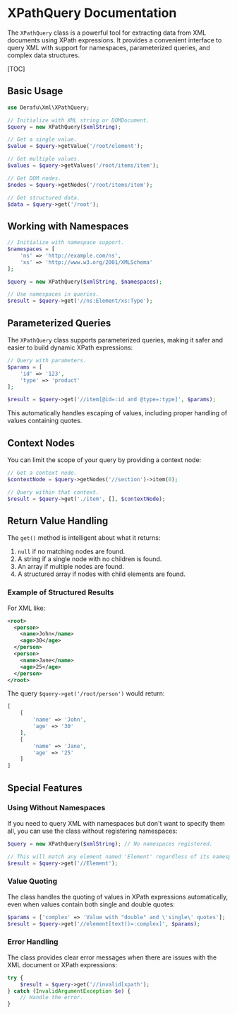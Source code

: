 # XPathQuery Documentation

The `XPathQuery` class is a powerful tool for extracting data from XML documents using XPath expressions. It provides a convenient interface to query XML with support for namespaces, parameterized queries, and complex data structures.

[TOC]

## Basic Usage

```php
use Derafu\Xml\XPathQuery;

// Initialize with XML string or DOMDocument.
$query = new XPathQuery($xmlString);

// Get a single value.
$value = $query->getValue('/root/element');

// Get multiple values.
$values = $query->getValues('/root/items/item');

// Get DOM nodes.
$nodes = $query->getNodes('/root/items/item');

// Get structured data.
$data = $query->get('/root');
```

## Working with Namespaces

```php
// Initialize with namespace support.
$namespaces = [
    'ns' => 'http://example.com/ns',
    'xs' => 'http://www.w3.org/2001/XMLSchema'
];

$query = new XPathQuery($xmlString, $namespaces);

// Use namespaces in queries.
$result = $query->get('//ns:Element/xs:Type');
```

## Parameterized Queries

The `XPathQuery` class supports parameterized queries, making it safer and easier to build dynamic XPath expressions:

```php
// Query with parameters.
$params = [
    'id' => '123',
    'type' => 'product'
];

$result = $query->get('//item[@id=:id and @type=:type]', $params);
```

This automatically handles escaping of values, including proper handling of values containing quotes.

## Context Nodes

You can limit the scope of your query by providing a context node:

```php
// Get a context node.
$contextNode = $query->getNodes('//section')->item(0);

// Query within that context.
$result = $query->get('./item', [], $contextNode);
```

## Return Value Handling

The `get()` method is intelligent about what it returns:

1. `null` if no matching nodes are found.
2. A string if a single node with no children is found.
3. An array if multiple nodes are found.
4. A structured array if nodes with child elements are found.

### Example of Structured Results

For XML like:
```xml
<root>
  <person>
    <name>John</name>
    <age>30</age>
  </person>
  <person>
    <name>Jane</name>
    <age>25</age>
  </person>
</root>
```

The query `$query->get('/root/person')` would return:
```php
[
    [
        'name' => 'John',
        'age' => '30'
    ],
    [
        'name' => 'Jane',
        'age' => '25'
    ]
]
```

## Special Features

### Using Without Namespaces

If you need to query XML with namespaces but don't want to specify them all, you can use the class without registering namespaces:

```php
$query = new XPathQuery($xmlString); // No namespaces registered.

// This will match any element named 'Element' regardless of its namespace.
$result = $query->get('//Element');
```

### Value Quoting

The class handles the quoting of values in XPath expressions automatically, even when values contain both single and double quotes:

```php
$params = ['complex' => 'Value with "double" and \'single\' quotes'];
$result = $query->get('//element[text()=:complex]', $params);
```

### Error Handling

The class provides clear error messages when there are issues with the XML document or XPath expressions:

```php
try {
    $result = $query->get('//invalid[xpath');
} catch (InvalidArgumentException $e) {
    // Handle the error.
}
```
